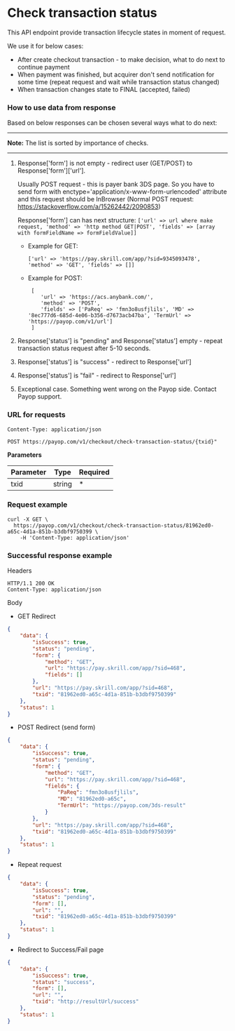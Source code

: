 # Check transaction status

This API endpoint provide transaction lifecycle states in moment of request.

We use it for below cases:
 * After create checkout transaction - to make decision, what to do next to continue payment
 * When payment was finished, but acquirer don't send notification for some time (repeat request and wait while transaction status changed)
 * When transaction changes state to FINAL (accepted, failed)
 
### How to use data from response

Based on below responses can be chosen several ways what to do next:

----
**Note:** The list is sorted by importance of checks.

----

1. Response['form'] is not empty - redirect user (GET/POST) to Response['form']['url'].

    Usually POST request - this is payer bank 3DS page. So you have to send form 
    with enctype='application/x-www-form-urlencoded' attribute and this request 
    should be InBrowser (Normal POST request: https://stackoverflow.com/a/15262442/2090853)

    Response['form'] can has next structure:  `['url' => url where make request, 'method' => 'http method GET|POST', 'fields' => [array with formFieldName => formFieldValue]]`

    * Example for GET:
    
        `['url' => 'https://pay.skrill.com/app/?sid=9345093478', 'method' => 'GET', 'fields' => []]`
        
    * Example for POST:
        
        ```
         [
            'url' => 'https://acs.anybank.com/',
            'method' => 'POST',
            'fields' => ['PaReq' => 'fmn3o8usfjlils', 'MD' => '8ec777d6-685d-4e06-b356-d7673acb47ba', 'TermUrl' => 'https://payop.com/v1/url']
         ]
        ```
2. Response['status'] is "pending" and Response['status'] empty - repeat transaction status request after 5-10 seconds.
3. Response['status'] is "success" - redirect to Response['url']
4. Response['status'] is "fail" - redirect to Response['url']
5. Exceptional case. Something went wrong on the Payop side. Contact Payop support.

### URL for requests

`Content-Type: application/json`

`POST https://payop.com/v1/checkout/check-transaction-status/{txid}"`

**Parameters**

Parameter   |  Type  |  Required |
------------|--------|-----------| 
txid        | string |     *     |

### Request example

```shell script
curl -X GET \
  https://payop.com/v1/checkout/check-transaction-status/81962ed0-a65c-4d1a-851b-b3dbf9750399 \
    -H 'Content-Type: application/json'
```

### Successful response example

Headers
```
HTTP/1.1 200 OK
Content-Type: application/json
```

Body
* GET Redirect 
```json
{
    "data": {
        "isSuccess": true,
        "status": "pending",
        "form": {
            "method": "GET",
            "url": "https://pay.skrill.com/app/?sid=468",
            "fields": []
        },
        "url": "https://pay.skrill.com/app/?sid=468",
        "txid": "81962ed0-a65c-4d1a-851b-b3dbf9750399"
    },
    "status": 1
}
```

* POST Redirect (send form)
```json
{
    "data": {
        "isSuccess": true,
        "status": "pending",
        "form": {
            "method": "GET",
            "url": "https://pay.skrill.com/app/?sid=468",
            "fields": {
                "PaReq": "fmn3o8usfjlils",
                "MD": "81962ed0-a65c",
                "TermUrl": "https://payop.com/3ds-result"
            }
        },
        "url": "https://pay.skrill.com/app/?sid=468",
        "txid": "81962ed0-a65c-4d1a-851b-b3dbf9750399"
    },
    "status": 1
}
```

* Repeat request
```json
{
    "data": {
        "isSuccess": true,
        "status": "pending",
        "form": [],
        "url": "",
        "txid": "81962ed0-a65c-4d1a-851b-b3dbf9750399"
    },
    "status": 1
}
```

* Redirect to Success/Fail page
```json
{
    "data": {
        "isSuccess": true,
        "status": "success",
        "form": [],
        "url": "",
        "txid": "http://resultUrl/success"
    },
    "status": 1
}
```
 
 
